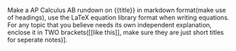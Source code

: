 Make a AP Calculus AB rundown on {{title}} in markdown format(make use of headings), use the LaTeX equation library format when writing equations. For any topic that you believe needs its own independent explanation, enclose it in TWO brackets([[like this]], make sure they are just short titles for seperate notes)].